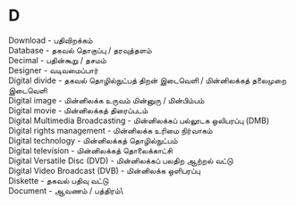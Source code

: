 # D
Download - பதிவிறக்கம்\
Database - தகவல் தொகுப்பு / தரவுத்தளம்\
Decimal - பதின்கூறு / தசமம்\
Designer - வடிவமைப்பார்\
Digital divide - தகவல் தொழில்நுட்பத் திறன் இடைவெளி / மின்னிலக்கத் தலைமுறை இடைவெளி\
Digital image - மின்னிலக்க உருவம் மின்னுரு / மின்பிம்பம்\
Digital movie - மின்னிலக்கத் திரைப்படம்\
Digital Multimedia Broadcasting - மின்னிலக்கப் பல்லூடக ஒலிபரப்பு (DMB)\
Digital rights management - மின்னிலக்க உரிமை நிர்வாகம்\
Digital technology - மின்னிலக்கத் தொழில்நுட்பம்\
Digital television - மின்னிலக்கத் தொலைக்காட்சி\
Digital Versatile Disc (DVD) - மின்னிலக்கப் பலதிற ஆற்றல் வட்டு\
Digital Video Broadcast (DVB) - மின்னிலக்க ஒளிபரப்பு\
Diskette - தகவல் பதிவு வட்டு\
Document - ஆவணம் / பத்திரம்\